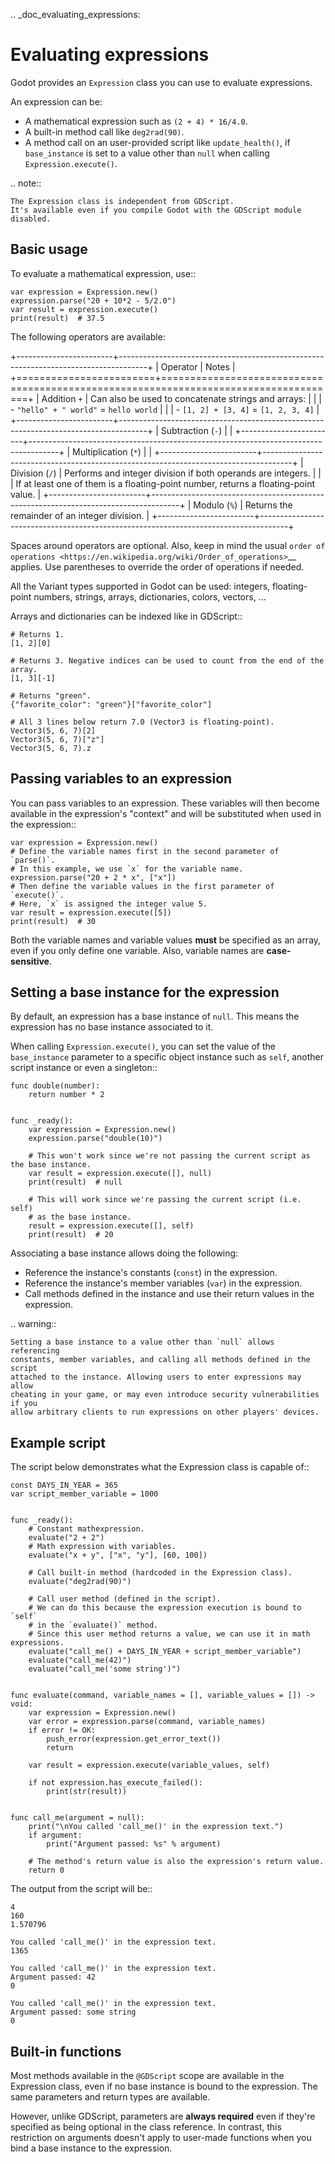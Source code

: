 .. _doc_evaluating_expressions:

Evaluating expressions
======================

Godot provides an `Expression` class you can use to evaluate expressions.

An expression can be:

- A mathematical expression such as `(2 + 4) * 16/4.0`.
- A built-in method call like `deg2rad(90)`.
- A method call on an user-provided script like `update_health()`,
  if `base_instance` is set to a value other than `null` when calling
  `Expression.execute()`.

.. note::

    The Expression class is independent from GDScript.
    It's available even if you compile Godot with the GDScript module disabled.

Basic usage
-----------

To evaluate a mathematical expression, use::

    var expression = Expression.new()
    expression.parse("20 + 10*2 - 5/2.0")
    var result = expression.execute()
    print(result)  # 37.5

The following operators are available:

+------------------------+-------------------------------------------------------------------------------------+
| Operator               | Notes                                                                               |
+========================+=====================================================================================+
| Addition `+`         | Can also be used to concatenate strings and arrays:                                 |
|                        | - `"hello" + " world"` = `hello world`                                          |
|                        | - `[1, 2] + [3, 4]` = `[1, 2, 3, 4]`                                            |
+------------------------+-------------------------------------------------------------------------------------+
| Subtraction (`-`)    |                                                                                     |
+------------------------+-------------------------------------------------------------------------------------+
| Multiplication (`*`) |                                                                                     |
+------------------------+-------------------------------------------------------------------------------------+
| Division (`/`)       | Performs and integer division if both operands are integers.                        |
|                        | If at least one of them is a floating-point number, returns a floating-point value. |
+------------------------+-------------------------------------------------------------------------------------+
| Modulo (`%`)         | Returns the remainder of an integer division.                                       |
+------------------------+-------------------------------------------------------------------------------------+

Spaces around operators are optional. Also, keep in mind the usual
`order of operations <https://en.wikipedia.org/wiki/Order_of_operations>`__
applies. Use parentheses to override the order of operations if needed.

All the Variant types supported in Godot can be used: integers, floating-point
numbers, strings, arrays, dictionaries, colors, vectors, …

Arrays and dictionaries can be indexed like in GDScript::

    # Returns 1.
    [1, 2][0]

    # Returns 3. Negative indices can be used to count from the end of the array.
    [1, 3][-1]

    # Returns "green".
    {"favorite_color": "green"}["favorite_color"]

    # All 3 lines below return 7.0 (Vector3 is floating-point).
    Vector3(5, 6, 7)[2]
    Vector3(5, 6, 7)["z"]
    Vector3(5, 6, 7).z

Passing variables to an expression
----------------------------------

You can pass variables to an expression. These variables will then
become available in the expression's "context" and will be substituted when used
in the expression::

    var expression = Expression.new()
    # Define the variable names first in the second parameter of `parse()`.
    # In this example, we use `x` for the variable name.
    expression.parse("20 + 2 * x", ["x"])
    # Then define the variable values in the first parameter of `execute()`.
    # Here, `x` is assigned the integer value 5.
    var result = expression.execute([5])
    print(result)  # 30

Both the variable names and variable values **must** be specified as an array,
even if you only define one variable. Also, variable names are **case-sensitive**.

Setting a base instance for the expression
------------------------------------------

By default, an expression has a base instance of `null`. This means the
expression has no base instance associated to it.

When calling `Expression.execute()`,
you can set the value of the `base_instance` parameter to a specific object
instance such as `self`, another script instance or even a singleton::

    func double(number):
        return number * 2


    func _ready():
        var expression = Expression.new()
        expression.parse("double(10)")

        # This won't work since we're not passing the current script as the base instance.
        var result = expression.execute([], null)
        print(result)  # null

        # This will work since we're passing the current script (i.e. self)
        # as the base instance.
        result = expression.execute([], self)
        print(result)  # 20

Associating a base instance allows doing the following:

- Reference the instance's constants (`const`) in the expression.
- Reference the instance's member variables (`var`) in the expression.
- Call methods defined in the instance and use their return values in the expression.

.. warning::

    Setting a base instance to a value other than `null` allows referencing
    constants, member variables, and calling all methods defined in the script
    attached to the instance. Allowing users to enter expressions may allow
    cheating in your game, or may even introduce security vulnerabilities if you
    allow arbitrary clients to run expressions on other players' devices.

Example script
--------------

The script below demonstrates what the Expression class is capable of::

    const DAYS_IN_YEAR = 365
    var script_member_variable = 1000


    func _ready():
        # Constant mathexpression.
        evaluate("2 + 2")
        # Math expression with variables.
        evaluate("x + y", ["x", "y"], [60, 100])

        # Call built-in method (hardcoded in the Expression class).
        evaluate("deg2rad(90)")

        # Call user method (defined in the script).
        # We can do this because the expression execution is bound to `self`
        # in the `evaluate()` method.
        # Since this user method returns a value, we can use it in math expressions.
        evaluate("call_me() + DAYS_IN_YEAR + script_member_variable")
        evaluate("call_me(42)")
        evaluate("call_me('some string')")


    func evaluate(command, variable_names = [], variable_values = []) -> void:
        var expression = Expression.new()
        var error = expression.parse(command, variable_names)
        if error != OK:
            push_error(expression.get_error_text())
            return

        var result = expression.execute(variable_values, self)

        if not expression.has_execute_failed():
            print(str(result))


    func call_me(argument = null):
        print("\nYou called 'call_me()' in the expression text.")
        if argument:
            print("Argument passed: %s" % argument)

        # The method's return value is also the expression's return value.
        return 0

The output from the script will be::

    4
    160
    1.570796

    You called 'call_me()' in the expression text.
    1365

    You called 'call_me()' in the expression text.
    Argument passed: 42
    0

    You called 'call_me()' in the expression text.
    Argument passed: some string
    0

Built-in functions
------------------

Most methods available in the `@GDScript` scope are available in the
Expression class, even if no base instance is bound to the expression.
The same parameters and return types are available.

However, unlike GDScript, parameters are **always required** even if they're
specified as being optional in the class reference. In contrast, this
restriction on arguments doesn't apply to user-made functions when you bind a
base instance to the expression.
